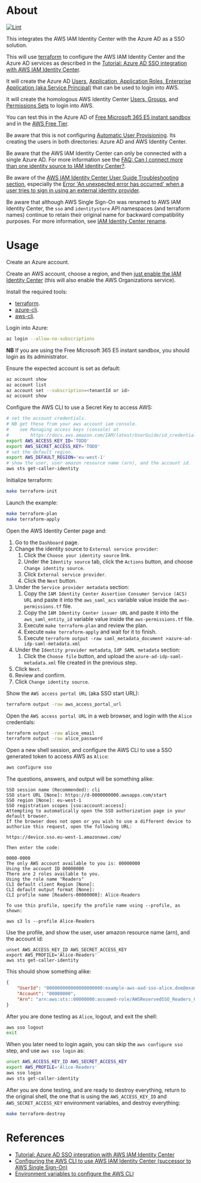 # About

[![Lint](https://github.com/rgl/example-aws-aad-sso/actions/workflows/lint.yml/badge.svg)](https://github.com/rgl/example-aws-aad-sso/actions/workflows/lint.yml)

This integrates the AWS IAM Identity Center with the Azure AD as a SSO solution.

This will use [terraform](https://www.terraform.io/) to configure the AWS IAM Identity Center and the Azure AD services as described in the [Tutorial: Azure AD SSO integration with AWS IAM Identity Center](https://learn.microsoft.com/en-us/azure/active-directory/saas-apps/aws-single-sign-on-tutorial).

It will create the Azure AD [Users](azure-users.tf), [Application, Application Roles, Enterprise Application (aka Service Principal)](azure-applications.tf) that can be used to login into AWS.

It will create the homologous AWS Identity Center [Users, Groups](aws-users.tf), and [Permissions Sets](aws-permissions.tf) to login into AWS.

You can test this in the Azure AD of [Free Microsoft 365 E5 instant sandbox](https://developer.microsoft.com/en-us/microsoft-365/dev-program) and in the [AWS Free Tier](https://aws.amazon.com/free/).

Be aware that this is not configuring [Automatic User Provisioning](https://docs.aws.amazon.com/singlesignon/latest/userguide/provision-automatically.html). Its creating the users in both directories: Azure AD and AWS Identity Center.

Be aware that the AWS IAM Identity Center can only be connected with a single Azure AD. For more information see the [FAQ: Can I connect more than one identity source to IAM Identity Center?](https://aws.amazon.com/iam/identity-center/faqs/#Identity_sources_and_applications_support).

Be aware of the [AWS IAM Identity Center User Guide Troubleshooting section](https://docs.aws.amazon.com/singlesignon/latest/userguide/troubleshooting.html), especially the [Error 'An unexpected error has occurred' when a user tries to sign in using an external identity provider](https://docs.aws.amazon.com/singlesignon/latest/userguide/troubleshooting.html#issue8).

Be aware that although AWS Single Sign-On was renamed to AWS IAM Identity Center, the `sso` and `identitystore` API namespaces (and terraform names) continue to retain their original name for backward compatibility purposes. For more information, see [IAM Identity Center rename](https://docs.aws.amazon.com/singlesignon/latest/userguide/what-is.html#renamed).

# Usage

Create an Azure account.

Create an AWS account, choose a region, and then [just enable the IAM Identity Center](https://docs.aws.amazon.com/singlesignon/latest/userguide/getting-started.html) (this will also enable the AWS Organizations service).

Install the required tools:

* [terraform](https://github.com/hashicorp/terraform).
* [azure-cli](https://github.com/Azure/azure-cli).
* [aws-cli](https://github.com/aws/aws-cli).

Login into Azure:

```bash
az login --allow-no-subscriptions
```

**NB** If you are using the Free Microsoft 365 E5 instant sandbox, you should login as its administrator.

Ensure the expected account is set as default:

```bash
az account show
az account list
az account set --subscription=<tenantId or id>
az account show
```

Configure the AWS CLI to use a Secret Key to access AWS:

```bash
# set the account credentials.
# NB get these from your aws account iam console.
#    see Managing access keys (console) at
#        https://docs.aws.amazon.com/IAM/latest/UserGuide/id_credentials_access-keys.html#Using_CreateAccessKey
export AWS_ACCESS_KEY_ID='TODO'
export AWS_SECRET_ACCESS_KEY='TODO'
# set the default region.
export AWS_DEFAULT_REGION='eu-west-1'
# show the user, user amazon resource name (arn), and the account id.
aws sts get-caller-identity
```

Initialize terraform:

```bash
make terraform-init
```

Launch the example:

```bash
make terraform-plan
make terraform-apply
```

Open the AWS Identity Center page and:

1. Go to the `Dashboard` page.
2. Change the identity source to `External service provider`:
   1. Click the `Choose your identity source` link.
   2. Under the `Identity source` tab, click the `Actions` button, and choose `Change identity source`.
   3. Click `External service provider`.
   4. Click the `Next` button.
3. Under the `Service provider metadata` section:
   1. Copy the `IAM Identity Center Assertion Consumer Service (ACS) URL` and paste it into the `aws_saml_acs` variable value inside the `aws-permissions.tf` file.
   2. Copy the `IAM Identity Center issuer URL` and paste it into the `aws_saml_entity_id` variable value inside the `aws-permissions.tf` file.
   3. Execute `make terraform-plan` and review the plan.
   4. Execute `make terraform-apply` and wait for it to finish.
   5. Execute `terraform output -raw saml_metadata_document >azure-ad-idp-saml-metadata.xml`
4. Under the `Identity provider metadata`, `IdP SAML metadata` section:
   1. Click the `Choose file` button, and upload the `azure-ad-idp-saml-metadata.xml` file created in the previous step.
5. Click `Next`.
6. Review and confirm.
7. Click `Change identity source`.

Show the `AWS access portal URL` (aka SSO start URL):

```bash
terraform output -raw aws_access_portal_url
```

Open the `AWS access portal URL` in a web browser, and login with the `Alice` credentials:

```bash
terraform output -raw alice_email
terraform output -raw alice_password
```

Open a new shell session, and configure the AWS CLI to use a SSO generated
token to access AWS as `Alice`:

```bash
aws configure sso
```

The questions, answers, and output will be something alike:

```plain
SSO session name (Recommended): cli
SSO start URL [None]: https://d-0000000000.awsapps.com/start
SSO region [None]: eu-west-1
SSO registration scopes [sso:account:access]:
Attempting to automatically open the SSO authorization page in your default browser.
If the browser does not open or you wish to use a different device to authorize this request, open the following URL:

https://device.sso.eu-west-1.amazonaws.com/

Then enter the code:

0000-0000
The only AWS account available to you is: 00000000
Using the account ID 00000000
There are 2 roles available to you.
Using the role name "Readers"
CLI default client Region [None]:
CLI default output format [None]:
CLI profile name [Readers-00000000]: Alice-Readers

To use this profile, specify the profile name using --profile, as shown:

aws s3 ls --profile Alice-Readers
```

Use the profile, and show the user, user amazon resource name (arn), and the account id:

```
unset AWS_ACCESS_KEY_ID AWS_SECRET_ACCESS_KEY
export AWS_PROFILE='Alice-Readers'
aws sts get-caller-identity
```

This should show something alike:

```json
{
    "UserId": "000000000000000000000:example-aws-aad-sso-alice.doe@example.onmicrosoft.c",
    "Account": "00000000",
    "Arn": "arn:aws:sts::00000000:assumed-role/AWSReservedSSO_Readers_0000000000000000/example-aws-aad-sso-alice.doe@example.onmicrosoft.c"
}
```

After you are done testing as `Alice`, logout, and exit the shell:

```bash
aws sso logout
exit
```

When you later need to login again, you can skip the `aws configure sso` step,
and use `aws sso login` as:

```bash
unset AWS_ACCESS_KEY_ID AWS_SECRET_ACCESS_KEY
export AWS_PROFILE='Alice-Readers'
aws sso login
aws sts get-caller-identity
```

After you are done testing, and are ready to destroy everything, return to the
original shell, the one that is using the `AWS_ACCESS_KEY_ID` and
`AWS_SECRET_ACCESS_KEY` environment variables, and destroy everything:

```bash
make terraform-destroy
```

# References

* [Tutorial: Azure AD SSO integration with AWS IAM Identity Center](https://learn.microsoft.com/en-us/azure/active-directory/saas-apps/aws-single-sign-on-tutorial)
* [Configuring the AWS CLI to use AWS IAM Identity Center (successor to AWS Single Sign-On)](https://docs.aws.amazon.com/cli/latest/userguide/cli-configure-sso.html)
* [Environment variables to configure the AWS CLI](https://docs.aws.amazon.com/cli/latest/userguide/cli-configure-envvars.html)
